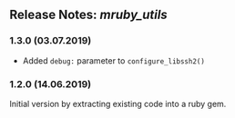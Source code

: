 ## Release Notes: _mruby_utils_

### 1.3.0 (03.07.2019)

- Added `debug:` parameter to `configure_libssh2()`

### 1.2.0 (14.06.2019)

Initial version by extracting existing code into a ruby gem.